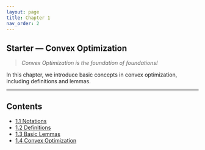 ```yaml
---
layout: page
title: Chapter 1
nav_order: 2
---
```


## Starter — Convex Optimization

> *Convex Optimization is the foundation of foundations!*

In this chapter, we introduce basic concepts in convex optimization, including definitions and lemmas.

---

## Contents

- [1.1 Notations](Ch1-1.md)
- [1.2 Definitions](Ch1-2.md)
- [1.3 Basic Lemmas](Ch1-3.md)
- [1.4 Convex Optimization](Ch1-4.md)


